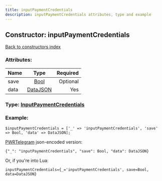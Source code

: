 ```yaml
---
title: inputPaymentCredentials
description: inputPaymentCredentials attributes, type and example
---
```

## Constructor: inputPaymentCredentials  
[Back to constructors index](index.md)



### Attributes:

| Name     |    Type       | Required |
|----------|:-------------:|---------:|
|save|[Bool](../types/Bool.md) | Optional|
|data|[DataJSON](../types/DataJSON.md) | Yes|



### Type: [InputPaymentCredentials](../types/InputPaymentCredentials.md)


### Example:

```
$inputPaymentCredentials = ['_' => 'inputPaymentCredentials', 'save' => Bool, 'data' => DataJSON];
```  

[PWRTelegram](https://pwrtelegram.xyz) json-encoded version:

```
{"_": "inputPaymentCredentials", "save": Bool, "data": DataJSON}
```


Or, if you're into Lua:  


```
inputPaymentCredentials={_='inputPaymentCredentials', save=Bool, data=DataJSON}

```


